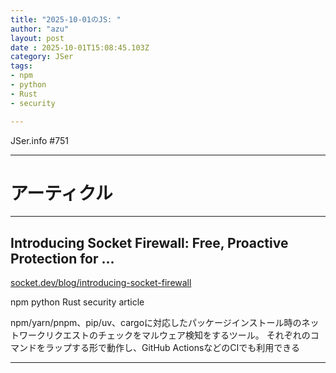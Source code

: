 ```yaml
---
title: "2025-10-01のJS: "
author: "azu"
layout: post
date : 2025-10-01T15:08:45.103Z
category: JSer
tags:
- npm
- python
- Rust
- security

---
```


JSer.info #751

----

<h1 class="site-genre">アーティクル</h1>

----

## Introducing Socket Firewall: Free, Proactive Protection for ...
[socket.dev/blog/introducing-socket-firewall](https://socket.dev/blog/introducing-socket-firewall "Introducing Socket Firewall: Free, Proactive Protection for ...")
<p class="jser-tags jser-tag-icon"><span class="jser-tag">npm</span> <span class="jser-tag">python</span> <span class="jser-tag">Rust</span> <span class="jser-tag">security</span> <span class="jser-tag">article</span></p>

npm/yarn/pnpm、pip/uv、cargoに対応したパッケージインストール時のネットワークリクエストのチェックをマルウェア検知をするツール。
それぞれのコマンドをラップする形で動作し、GitHub ActionsなどのCIでも利用できる


----
